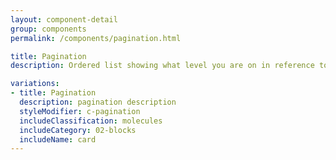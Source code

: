 ```yaml
---
layout: component-detail
group: components
permalink: /components/pagination.html

title: Pagination
description: Ordered list showing what level you are on in reference to the site

variations:
- title: Pagination
  description: pagination description
  styleModifier: c-pagination
  includeClassification: molecules
  includeCategory: 02-blocks
  includeName: card
---
```

